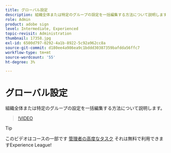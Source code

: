 ```yaml
---
title: グローバル設定
description: 組織全体または特定のグループの設定を一括編集する方法について説明します
role: Admin
product: adobe sign
level: Intermediate, Experienced
topic-revisit: Administration
thumbnail: 17358.jpg
exl-id: 6500d797-0292-4a1b-8922-5c92a962cc8a
source-git-commit: d180ee4a986ea9c1bddd30387359bafdda56ffc7
workflow-type: tm+mt
source-wordcount: '55'
ht-degree: 3%

---
```


# グローバル設定

組織全体または特定のグループの設定を一括編集する方法について説明します。

>[!VIDEO](https://video.tv.adobe.com/v/17358?hidetitle=true)

>[!TIP]
>
>このビデオはコースの一部です [管理者の高度なタスク](https://experienceleague.adobe.com/?recommended=Sign-A-1-2020.1) それは無料で利用できますExperience League!
